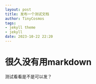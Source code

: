 ```yaml
---
layout: post
title: 发布一个测试文档
author: TinyCosmos
tags:
- jekyll theme
- jekyll
date: 2023-10-22 22:20
---
```


# 很久没有用markdown
测试看看是不是可以发？
